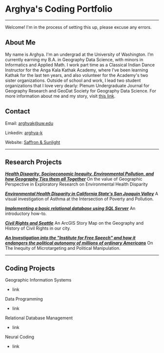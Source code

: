 # Arghya's Coding Portfolio

---

Welcome! I'm in the process of setting this up, please excuse any errors.

## About Me

My name is Arghya. I'm an undergrad at the University of Washington. I’m currently earning my B.A. in Geography Data Science, with minors in Informatics and Applied Math. I work part time as a Classical Indian Dance Instructor for the Anga Kala Kathak Academy, where I’ve been learning Kathak for the last ten years, and also volunteer for the Academy's two sister organizations. Outside of school and work, I lead two student organizations that I love very dearly: Plenum Undergraduate Journal for Geography Research and GeoDat Society for Geography Data Science. For more information about me and my story, visit [this link](leadership-journey.md).

## Contact

Email: [arghyak@uw.edu](arghyak@uw.edu "UW Email")

Linkedin: [arghya-k](https://www.linkedin.com/in/arghya-k/)

Website: [Saffron & Sunlight](https://saffronandsunlight.wordpress.com/ "Writing Portfolio")

---

## Research Projects

***[Health Disparity, Socioeconomic Inequity, Environmental Pollution, and how Geography Ties them all Together](https://saffronandsunlight.wordpress.com/2021/01/02/health-disparity-socioeconomic-inequity-environmental-pollution-and-how-geography-ties-them-all-together/)***
On the value of Geographic Perspective in Exploratory Research on Environmental Health Disparity

***[Environmental Health Disparity in California State's San Joaquin Valley](https://saffronandsunlight.wordpress.com/2021/01/02/environmental-health-disparity-in-california-state-a-visual-investigation-of-asthma-at-the-intersection-of-poverty-and-pollution/)***
A visual investigation of Asthma at the Intersection of Poverty and Pollution.

***[Implementing a basic relational database using SQL Server](https://saffronandsunlight.wordpress.com/2020/09/08/how-to-make-a-basic-sql-database/)***
An introductory how-to.

***[Civil Rights and Seattle](https://saffronandsunlight.wordpress.com/2020/07/21/civil-rights-and-seattle-a-story-map-on-the-geography-and-history-of-civil-rights-in-our-city/)***
An ArcGIS Story Map on the Geography and History of Civil Rights in our city.

***[An Investigation into the "Institute for Free Speech" and how it endangers the political autonomy of millions of ordinary Americans](https://saffronandsunlight.wordpress.com/2020/04/27/the-institute-of-free-speech-and-how-it-endangers-the-votes-of-millions-of-ordinary-americans/)***
On The Inequity of Microtargeting and Political Manipulation.

---

## Coding Projects

Geographic Information Systems

* link

Data Programming

* link

Relational Database Management

* link

Neural Coding

* link








